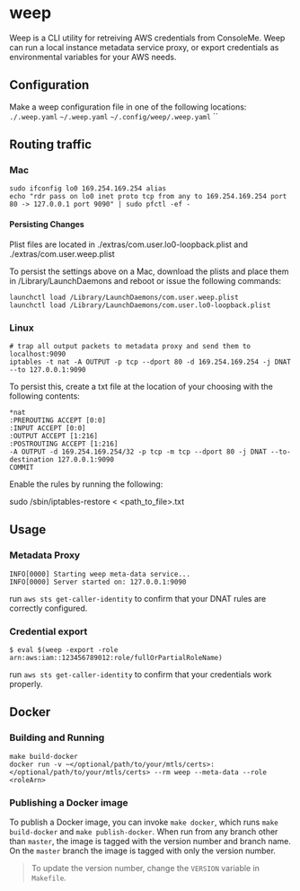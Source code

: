 # weep

Weep is a CLI utility for retreiving AWS credentials from ConsoleMe. Weep can run
a local instance metadata service proxy, or export credentials as environmental
variables for your AWS needs. 


## Configuration

Make a weep configuration file in one of the following locations:
`./.weep.yaml`
`~/.weep.yaml`
`~/.config/weep/.weep.yaml`
``
## Routing traffic

### Mac

```
sudo ifconfig lo0 169.254.169.254 alias
echo "rdr pass on lo0 inet proto tcp from any to 169.254.169.254 port 80 -> 127.0.0.1 port 9090" | sudo pfctl -ef -
```

#### Persisting Changes
Plist files are located in ./extras/com.user.lo0-loopback.plist and ./extras/com.user.weep.plist

To persist the settings above on a Mac, download the plists and place them in /Library/LaunchDaemons and
reboot or issue the following commands:

```
launchctl load /Library/LaunchDaemons/com.user.weep.plist
launchctl load /Library/LaunchDaemons/com.user.lo0-loopback.plist
```


### Linux

```
# trap all output packets to metadata proxy and send them to localhost:9090
iptables -t nat -A OUTPUT -p tcp --dport 80 -d 169.254.169.254 -j DNAT --to 127.0.0.1:9090
```

To persist this, create a txt file at the location of your choosing with the 
following contents:

```
*nat
:PREROUTING ACCEPT [0:0]
:INPUT ACCEPT [0:0]
:OUTPUT ACCEPT [1:216]
:POSTROUTING ACCEPT [1:216]
-A OUTPUT -d 169.254.169.254/32 -p tcp -m tcp --dport 80 -j DNAT --to-destination 127.0.0.1:9090
COMMIT
```

Enable the rules by running the following:

sudo /sbin/iptables-restore < <path_to_file>.txt

## Usage
### Metadata Proxy
```$ weep --meta-data --role arn:aws:iam::123456789012:role/exampleInstanceProfile
INFO[0000] Starting weep meta-data service...
INFO[0000] Server started on: 127.0.0.1:9090
```
run `aws sts get-caller-identity` to confirm that your DNAT rules are correctly configured.

### Credential export
```$ eval $(weep -export -role arn:aws:iam::123456789012:role/fullOrPartialRoleName)```

run `aws sts get-caller-identity` to confirm that your credentials work properly.

## Docker

### Building and Running

```
make build-docker
docker run -v ~</optional/path/to/your/mtls/certs>:</optional/path/to/your/mtls/certs> --rm weep --meta-data --role <roleArn>
```

### Publishing a Docker image

To publish a Docker image, you can invoke `make docker`, which runs `make build-docker` and `make publish-docker`. When run from any branch other than `master`, the image is tagged with the version number and branch name. On the `master` branch the image is tagged with only the version number.

> To update the version number, change the `VERSION` variable in `Makefile`.
